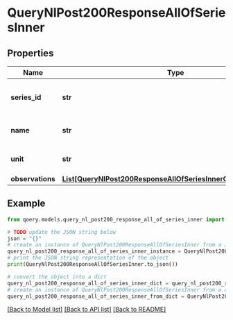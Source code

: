 # QueryNlPost200ResponseAllOfSeriesInner


## Properties

Name | Type | Description | Notes
------------ | ------------- | ------------- | -------------
**series_id** | **str** | short id for the series (optional but recommended) | [optional] 
**name** | **str** | human-friendly name for the series | 
**unit** | **str** | unit of measurement (optional) | [optional] 
**observations** | [**List[QueryNlPost200ResponseAllOfSeriesInnerObservationsInner]**](QueryNlPost200ResponseAllOfSeriesInnerObservationsInner.md) |  | 

## Example

```python
from qoery.models.query_nl_post200_response_all_of_series_inner import QueryNlPost200ResponseAllOfSeriesInner

# TODO update the JSON string below
json = "{}"
# create an instance of QueryNlPost200ResponseAllOfSeriesInner from a JSON string
query_nl_post200_response_all_of_series_inner_instance = QueryNlPost200ResponseAllOfSeriesInner.from_json(json)
# print the JSON string representation of the object
print(QueryNlPost200ResponseAllOfSeriesInner.to_json())

# convert the object into a dict
query_nl_post200_response_all_of_series_inner_dict = query_nl_post200_response_all_of_series_inner_instance.to_dict()
# create an instance of QueryNlPost200ResponseAllOfSeriesInner from a dict
query_nl_post200_response_all_of_series_inner_from_dict = QueryNlPost200ResponseAllOfSeriesInner.from_dict(query_nl_post200_response_all_of_series_inner_dict)
```
[[Back to Model list]](../README.md#documentation-for-models) [[Back to API list]](../README.md#documentation-for-api-endpoints) [[Back to README]](../README.md)


